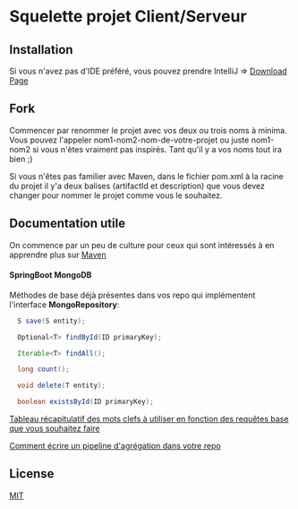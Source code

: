 # Squelette projet Client/Serveur


## Installation

Si vous n'avez pas d'IDE préféré, vous pouvez prendre IntelliJ => [Download Page](https://www.jetbrains.com/fr-fr/idea/download/#section=windows)

## Fork

Commencer par renommer le projet avec vos deux ou trois noms à minima. Vous pouvez l'appeler nom1-nom2-nom-de-votre-projet ou juste nom1-nom2 si vous n'êtes vraiment pas inspirés.
Tant qu'il y a vos noms tout ira bien ;)

Si vous n'êtes pas familier avec Maven, dans le fichier pom.xml à la racine du projet il y'a deux balises (artifactId et description) que vous devez changer pour nommer le projet comme vous le souhaitez.

## Documentation utile

On commence par un peu de culture pour ceux qui sont intéressés à en apprendre plus sur [Maven](https://maven.apache.org/what-is-maven.html)

#### SpringBoot MongoDB 

Méthodes de base déjà présentes dans vos repo qui implémentent l'interface __MongoRepository__:

```java 
  S save(S entity);      

  Optional<T> findById(ID primaryKey); 

  Iterable<T> findAll();               

  long count();                        

  void delete(T entity);               

  boolean existsById(ID primaryKey);   

```

[Tableau récapitulatif des mots clefs à utiliser en fonction des requêtes base que vous souhaitez faire](https://docs.spring.io/spring-data/mongodb/docs/current/reference/html/#mongodb.repositories.queries)

[Comment écrire un pipeline d'agrégation dans votre repo](https://docs.spring.io/spring-data/mongodb/docs/current/reference/html/#mongodb.repositories.queries.aggregation)


## License
[MIT](https://choosealicense.com/licenses/mit/)
